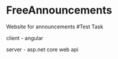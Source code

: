 # FreeAnnouncements

Website for announcements
#Test Task

client - angular

server - asp.net core web api
